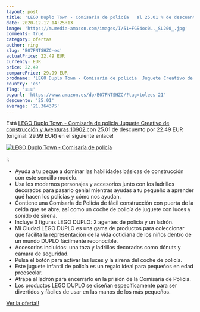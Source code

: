 ```yaml
---
layout: post
title: 'LEGO Duplo Town - Comisaría de policía   al 25.01 % de descuento'
date: 2020-12-17 14:25:13
image: 'https://m.media-amazon.com/images/I/51+FGS4oc0L._SL200_.jpg'
comments: true
category: ofertas
author: ring
slug: 'B07FNTSHZC-es'
actualPrice: 22.49 EUR
currency: EUR
price: 22.49
comparePrice: 29.99 EUR
prodname: 'LEGO Duplo Town - Comisaría de policía  Juguete Creativo de construcción y Aventuras  10902 '
country: 'es'
flag: '🇪🇸'
buyurl: 'https://www.amazon.es/dp/B07FNTSHZC/?tag=tolees-21'
descuento: '25.01'
average: '21.364375'
---
```


Está [LEGO Duplo Town - Comisaría de policía  Juguete Creativo de construcción y Aventuras  10902 ](https://www.amazon.es/dp/B07FNTSHZC/?tag=tolees-21) con 25.01 de descuento por 22.49 EUR (original: 29.99 EUR) en el siguiente enlace!

[![LEGO Duplo Town - Comisaría de policía  ](https://m.media-amazon.com/images/I/51+FGS4oc0L._SL200_.jpg)](https://www.amazon.es/dp/B07FNTSHZC/?tag=tolees-21)

ℹ️:

- Ayuda a tu peque a dominar las habilidades básicas de construcción con este sencillo modelo.
- Usa los modernos personajes y accesorios junto con los ladrillos decorados para pasarlo genial mientras ayudas a tu pequeño a aprender qué hacen los policías y cómo nos ayudan.
- Contiene una Comisaría de Policía de fácil construcción con puerta de la celda que se abre, así como un coche de policía de juguete con luces y sonido de sirena.
- Incluye 3 figuras LEGO DUPLO: 2 agentes de policía y un ladrón.
- Mi Ciudad LEGO DUPLO es una gama de productos para coleccionar que facilita la representación de la vida cotidiana de los niños dentro de un mundo DUPLO fácilmente reconocible.
- Accesorios incluidos: una taza y ladrillos decorados como dónuts y cámara de seguridad.
- Pulsa el botón para activar las luces y la sirena del coche de policía.
- Este juguete infantil de policía es un regalo ideal para pequeños en edad preescolar.
- Atrapa al ladrón para encerrarlo en la prisión de la Comisaría de Policía.
- Los productos LEGO DUPLO se diseñan específicamente para ser divertidos y fáciles de usar en las manos de los más pequeños.

[Ver la oferta!!](https://www.amazon.es/dp/B07FNTSHZC/?tag=tolees-21)
